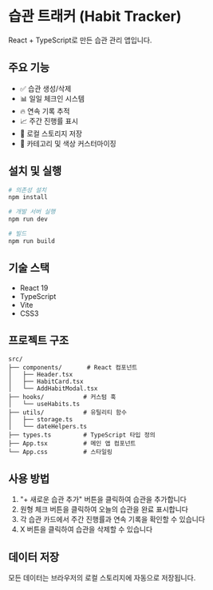 # 습관 트래커 (Habit Tracker)

React + TypeScript로 만든 습관 관리 앱입니다.

## 주요 기능

- ✅ 습관 생성/삭제
- 📊 일일 체크인 시스템
- 🔥 연속 기록 추적
- 📈 주간 진행률 표시
- 💾 로컬 스토리지 저장
- 🎨 카테고리 및 색상 커스터마이징

## 설치 및 실행

```bash
# 의존성 설치
npm install

# 개발 서버 실행
npm run dev

# 빌드
npm run build
```

## 기술 스택

- React 19
- TypeScript
- Vite
- CSS3

## 프로젝트 구조

```
src/
├── components/       # React 컴포넌트
│   ├── Header.tsx
│   ├── HabitCard.tsx
│   └── AddHabitModal.tsx
├── hooks/           # 커스텀 훅
│   └── useHabits.ts
├── utils/           # 유틸리티 함수
│   ├── storage.ts
│   └── dateHelpers.ts
├── types.ts         # TypeScript 타입 정의
├── App.tsx          # 메인 앱 컴포넌트
└── App.css          # 스타일링
```

## 사용 방법

1. "+ 새로운 습관 추가" 버튼을 클릭하여 습관을 추가합니다
2. 원형 체크 버튼을 클릭하여 오늘의 습관을 완료 표시합니다
3. 각 습관 카드에서 주간 진행률과 연속 기록을 확인할 수 있습니다
4. X 버튼을 클릭하여 습관을 삭제할 수 있습니다

## 데이터 저장

모든 데이터는 브라우저의 로컬 스토리지에 자동으로 저장됩니다.